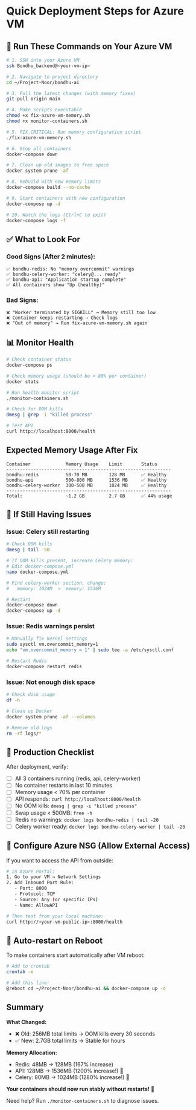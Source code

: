 # Quick Deployment Steps for Azure VM

## 🚨 Run These Commands on Your Azure VM

```bash
# 1. SSH into your Azure VM
ssh Bondhu_backend@<your-vm-ip>

# 2. Navigate to project directory
cd ~/Project-Noor/bondhu-ai

# 3. Pull the latest changes (with memory fixes)
git pull origin main

# 4. Make scripts executable
chmod +x fix-azure-vm-memory.sh
chmod +x monitor-containers.sh

# 5. FIX CRITICAL: Run memory configuration script
./fix-azure-vm-memory.sh

# 6. Stop all containers
docker-compose down

# 7. Clean up old images to free space
docker system prune -af

# 8. Rebuild with new memory limits
docker-compose build --no-cache

# 9. Start containers with new configuration
docker-compose up -d

# 10. Watch the logs (Ctrl+C to exit)
docker-compose logs -f
```

## ✅ What to Look For

### Good Signs (After 2 minutes):
```
✅ bondhu-redis: No "memory overcommit" warnings
✅ bondhu-celery-worker: "celery@... ready"
✅ bondhu-api: "Application startup complete"
✅ All containers show "Up (healthy)"
```

### Bad Signs:
```
❌ "Worker terminated by SIGKILL" → Memory still too low
❌ Container keeps restarting → Check logs
❌ "Out of memory" → Run fix-azure-vm-memory.sh again
```

## 📊 Monitor Health

```bash
# Check container status
docker-compose ps

# Check memory usage (should be < 80% per container)
docker stats

# Run health monitor script
./monitor-containers.sh

# Check for OOM kills
dmesg | grep -i "killed process"

# Test API
curl http://localhost:8000/health
```

## Expected Memory Usage After Fix

```
Container             Memory Usage    Limit       Status
-------------------------------------------------------------
bondhu-redis          50-70 MB        128 MB      ✅ Healthy
bondhu-api            500-800 MB      1536 MB     ✅ Healthy
bondhu-celery-worker  300-500 MB      1024 MB     ✅ Healthy
-------------------------------------------------------------
Total:                ~1.2 GB         2.7 GB      ✅ 44% usage
```

## 🔧 If Still Having Issues

### Issue: Celery still restarting
```bash
# Check OOM kills
dmesg | tail -50

# If OOM kills present, increase Celery memory:
# Edit docker-compose.yml
nano docker-compose.yml

# Find celery-worker section, change:
#   memory: 1024M  →  memory: 1536M

# Restart
docker-compose down
docker-compose up -d
```

### Issue: Redis warnings persist
```bash
# Manually fix kernel settings
sudo sysctl vm.overcommit_memory=1
echo "vm.overcommit_memory = 1" | sudo tee -a /etc/sysctl.conf

# Restart Redis
docker-compose restart redis
```

### Issue: Not enough disk space
```bash
# Check disk usage
df -h

# Clean up Docker
docker system prune -af --volumes

# Remove old logs
rm -rf logs/*
```

## 🎯 Production Checklist

After deployment, verify:
- [ ] All 3 containers running (redis, api, celery-worker)
- [ ] No container restarts in last 10 minutes
- [ ] Memory usage < 70% per container
- [ ] API responds: `curl http://localhost:8000/health`
- [ ] No OOM kills: `dmesg | grep -i "killed process"`
- [ ] Swap usage < 500MB: `free -h`
- [ ] Redis no warnings: `docker logs bondhu-redis | tail -20`
- [ ] Celery worker ready: `docker logs bondhu-celery-worker | tail -20`

## 📱 Configure Azure NSG (Allow External Access)

If you want to access the API from outside:

```bash
# In Azure Portal:
1. Go to your VM → Network Settings
2. Add Inbound Port Rule:
   - Port: 8000
   - Protocol: TCP
   - Source: Any (or specific IPs)
   - Name: AllowAPI

# Then test from your local machine:
curl http://<your-vm-public-ip>:8000/health
```

## 🔄 Auto-restart on Reboot

To make containers start automatically after VM reboot:

```bash
# Add to crontab
crontab -e

# Add this line:
@reboot cd ~/Project-Noor/bondhu-ai && docker-compose up -d
```

## Summary

**What Changed:**
- ❌ Old: 256MB total limits → OOM kills every 30 seconds
- ✅ New: 2.7GB total limits → Stable for hours

**Memory Allocation:**
- Redis: 48MB → 128MB (167% increase)
- API: 128MB → 1536MB (1200% increase!) 🚀
- Celery: 80MB → 1024MB (1280% increase!) 🚀

**Your containers should now run stably without restarts!** 🎉

Need help? Run `./monitor-containers.sh` to diagnose issues.
